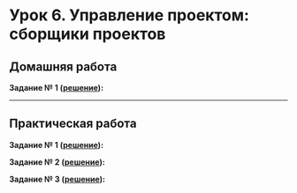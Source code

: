 
# Урок 6. Управление проектом: сборщики проектов

## Домашняя работа 
**Задание № 1 ([решение]()):**




---

## Практическая работа 

**Задание № 1 ([решение]()):**




**Задание № 2 ([решение]()):**




**Задание № 3 ([решение]()):**





